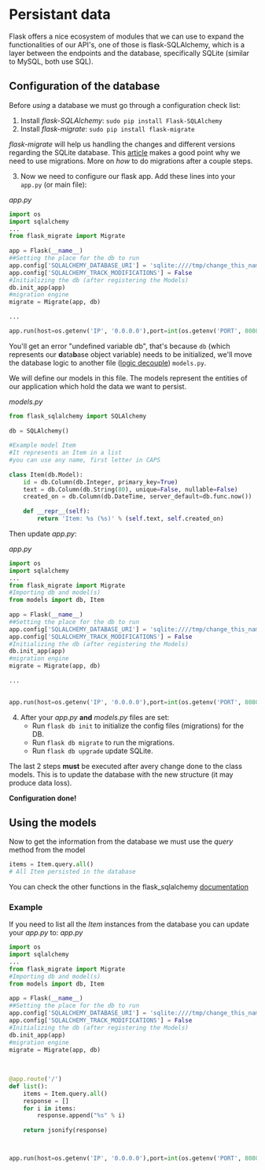 # Persistant data

Flask offers a nice ecosystem of modules that we can use to expand the functionalities of our API's, one of those is flask-SQLAlchemy, which is a layer between the endpoints and the database, specifically SQLite (similar to MySQL, both use SQL).

## Configuration of the database
  
Before *using* a database we must go through a configuration check list:
1. Install *flask-SQLAlchemy*: ```sudo pip install Flask-SQLAlchemy```
2. Install *flask-migrate*: ```sudo pip install flask-migrate```
  
*flask-migrate* will help us handling the changes and different versions regarding the SQLite database. This [article](https://flywaydb.org/getstarted/why) makes a good point why we need to use migrations. More on *how* to do migrations after a couple steps.

3. Now we need to configure our flask app. Add these lines into your ```app.py``` (or main file):
  
*app.py*
```python
import os
import sqlalchemy
...
from flask_migrate import Migrate
  
app = Flask(__name__)
##Setting the place for the db to run
app.config['SQLALCHEMY_DATABASE_URI'] = 'sqlite:////tmp/change_this_name.db'
app.config['SQLALCHEMY_TRACK_MODIFICATIONS'] = False
#Initializing the db (after registering the Models)
db.init_app(app)
#migration engine
migrate = Migrate(app, db)
  
...

app.run(host=os.getenv('IP', '0.0.0.0'),port=int(os.getenv('PORT', 8080)))
```

You'll get an error "undefined variable db", that's because ```db``` (which represents our **d**ata**b**ase object variable) needs to be initialized, we'll move the database logic to another file ([logic decouple](https://www.techopedia.com/definition/16907/decoupled-architecture)) ```models.py```. 

We will define our models in this file. The models represent the entities of our application which hold the data we want to persist.
  
*models.py*
```python
from flask_sqlalchemy import SQLAlchemy
  
db = SQLAlchemy()
  
#Example model Item 
#It represents an Item in a list
#you can use any name, first letter in CAPS
  
class Item(db.Model):
    id = db.Column(db.Integer, primary_key=True)
    text = db.Column(db.String(80), unique=False, nullable=False)
    created_on = db.Column(db.DateTime, server_default=db.func.now())
    
    def __repr__(self):
        return 'Item: %s (%s)' % (self.text, self.created_on)
```

Then update *app.py*:
  
*app.py*
```python
import os
import sqlalchemy
...
from flask_migrate import Migrate
#Importing db and model(s)
from models import db, Item
  
app = Flask(__name__)
##Setting the place for the db to run
app.config['SQLALCHEMY_DATABASE_URI'] = 'sqlite:////tmp/change_this_name.db'
app.config['SQLALCHEMY_TRACK_MODIFICATIONS'] = False
#Initializing the db (after registering the Models)
db.init_app(app)
#migration engine
migrate = Migrate(app, db)
  
...
  

app.run(host=os.getenv('IP', '0.0.0.0'),port=int(os.getenv('PORT', 8080)))
```

4. After your *app.py* **and** *models.py* files are set:
    + Run ```flask db init``` to initialize the config files (migrations) for the DB.
    + Run ```flask db migrate``` to run the migrations.
    + Run ```flask db upgrade``` update SQLite.
  
The last 2 steps **must** be executed after avery change done to the class models. This is to update the database with the new structure (it may produce data loss).
  
**Configuration done!**

## Using the models
  
Now to get the information from the database we must use the *query* method from the model

```python
items = Item.query.all()
# All Item persisted in the database 

```
  
You can check the other functions in the flask_sqlalchemy [documentation](http://flask-sqlalchemy.pocoo.org/2.3/queries/)

### Example

If you need to list all the *Item* instances from the database you can update your *app.py* to:
*app.py*
```python
import os
import sqlalchemy
...
from flask_migrate import Migrate
#Importing db and model(s)
from models import db, Item
  
app = Flask(__name__)
##Setting the place for the db to run
app.config['SQLALCHEMY_DATABASE_URI'] = 'sqlite:////tmp/change_this_name.db'
app.config['SQLALCHEMY_TRACK_MODIFICATIONS'] = False
#Initializing the db (after registering the Models)
db.init_app(app)
#migration engine
migrate = Migrate(app, db)
  
  
  
@app.route('/')
def list():
    items = Item.query.all()
    response = []
    for i in items:
        response.append("%s" % i)
    
    return jsonify(response)



app.run(host=os.getenv('IP', '0.0.0.0'),port=int(os.getenv('PORT', 8080)))
```
  
